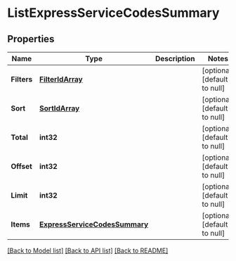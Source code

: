 # ListExpressServiceCodesSummary

## Properties
Name | Type | Description | Notes
------------ | ------------- | ------------- | -------------
**Filters** | [**FilterIdArray**](FilterIdArray.md) |  | [optional] [default to null]
**Sort** | [**SortIdArray**](SortIdArray.md) |  | [optional] [default to null]
**Total** | **int32** |  | [optional] [default to null]
**Offset** | **int32** |  | [optional] [default to null]
**Limit** | **int32** |  | [optional] [default to null]
**Items** | [**ExpressServiceCodesSummary**](ExpressServiceCodesSummary.md) |  | [optional] [default to null]

[[Back to Model list]](../README.md#documentation-for-models) [[Back to API list]](../README.md#documentation-for-api-endpoints) [[Back to README]](../README.md)


